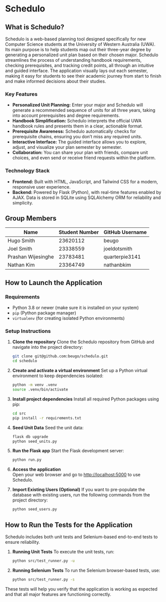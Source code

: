 # Schedulo


## What is Schedulo?

Schedulo is a web-based planning tool designed specifically for new Computer Science students at the University of Western Australia (UWA). Its main purpose is to help students map out their three-year degree by generating a personalized unit plan based on their chosen major. Schedulo streamlines the process of understanding handbook requirements, checking prerequisites, and tracking credit points, all through an intuitive and guided interface. The application visually lays out each semester, making it easy for students to see their academic journey from start to finish and make informed decisions about their studies.

### Key Features
- **Personalized Unit Planning:** Enter your major and Schedulo will generate a recommended sequence of units for all three years, taking into account prerequisites and degree requirements.
- **Handbook Simplification:** Schedulo interprets the official UWA handbook rules and presents them in a clear, actionable format.
- **Prerequisite Awareness:** Schedulo automatically checks for prerequisite chains, ensuring you don’t miss any required units.
- **Interactive Interface:** The guided interface allows you to explore, adjust, and visualize your plan semester by semester.
- **Collaboration:** You can share your plan with friends, compare unit choices, and even send or receive friend requests within the platform.

### Technology Stack
- **Frontend:** Built with HTML, JavaScript, and Tailwind CSS for a modern, responsive user experience.
- **Backend:** Powered by Flask (Python), with real-time features enabled by AJAX. Data is stored in SQLite using SQLAlchemy ORM for reliability and simplicity.

## Group Members
| Name               | Student Number | GitHub Username   |
|--------------------|----------------|--------------------|
| Hugo Smith         | 23620112       | beugo              |
| Joel Smith         | 23338559       | joeldotsmith       |
| Prashan Wijesinghe | 23783481       | quarterpie3141     |
| Nathan Kim         | 23364749       | nathanbkim         |


## How to Launch the Application

### Requirements

- Python 3.8 or newer (make sure it is installed on your system)
- `pip` (Python package manager)
- `virtualenv` (for creating isolated Python environments)

### Setup Instructions

1. **Clone the repository**
   Clone the Schedulo repository from GitHub and navigate into the project directory:
   ```bash
   git clone git@github.com:beugo/schedulo.git
   cd schedulo
   ```

2. **Create and activate a virtual environment**
   Set up a Python virtual environment to keep dependencies isolated:
   ```bash
   python -m venv .venv
   source .venv/bin/activate
   ```

3. **Install project dependencies**
   Install all required Python packages using pip:
   ```bash
   cd src
   pip install -r requirements.txt
   ```
   
4. **Seed Unit Data**
   Seed the unit data:
   ```bash
   flask db upgrade
   python seed_units.py
   ```
5. **Run the Flask app**
   Start the Flask development server:
   ```bash
   python run.py
   ```
6. **Access the application**  
   Open your web browser and go to [http://localhost:5000](http://localhost:5000) to use Schedulo.

7. **Import Existing Users (Optional)**
   If you want to pre-populate the database with existing users, run the following commands from the project directory:
   ```bash
   python seed_users.py
   ```

## How to Run the Tests for the Application

Schedulo includes both unit tests and Selenium-based end-to-end tests to ensure reliability.

1. **Running Unit Tests**
   To execute the unit tests, run:
   ```bash
   python src/test_runner.py -u
   ```

2. **Running Selenium Tests**
   To run the Selenium browser-based tests, use:
   ```bash
   python src/test_runner.py -s
   ```

These tests will help you verify that the application is working as expected and that all major features are functioning correctly.

